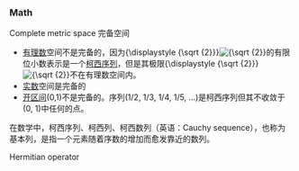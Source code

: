 ### Math

Complete metric space 完备空间

- [有理数](https://zh.m.wikipedia.org/wiki/有理数)空间不是完备的，因为{\displaystyle {\sqrt {2}}}![{\sqrt {2}}](https://wikimedia.org/api/rest_v1/media/math/render/svg/b4afc1e27d418021bf10898eb44a7f5f315735ff)的有限位小数表示是一个[柯西序列](https://zh.m.wikipedia.org/wiki/柯西序列)，但是其极限{\displaystyle {\sqrt {2}}}![{\sqrt {2}}](https://wikimedia.org/api/rest_v1/media/math/render/svg/b4afc1e27d418021bf10898eb44a7f5f315735ff)不在有理数空间内。
- [实数](https://zh.m.wikipedia.org/wiki/实数)空间是完备的
- [开区间](https://zh.m.wikipedia.org/wiki/開區間)(0,1)不是完备的。序列(1/2, 1/3, 1/4, 1/5, ...)是柯西序列但其不收敛于(0, 1)中任何的点。



在数学中，柯西序列、柯西列、柯西数列（英语：Cauchy sequence），也称为基本列，是指一个元素随着序数的增加而愈发靠近的数列。

Hermitian operator